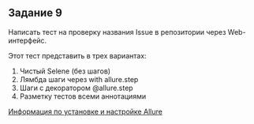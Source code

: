 ## Задание 9

Написать тест на проверку названия Issue в репозитории через Web-интерфейс.

Этот тест представить в трех вариантах:

1. Чистый Selene (без шагов)
2. Лямбда шаги через with allure.step
3. Шаги с декоратором @allure.step
4. Разметку тестов всеми аннотациями


[Информация по установке и настройке Allure](https://github.com/MDN78/qa_guru_python_10_9/wiki)

